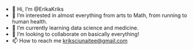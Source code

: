 - 👋 Hi, I’m @ErikaKriks
- 👀 I’m interested in almost everything from arts to Math, from running to human health.
- 🌱 I’m currently learning data science and medicine.
- 💞️ I’m looking to collaborate on basically everything!
- 📫 How to reach me kriksciunaitee@gmail.com

<!---
ErikaKriks/ErikaKriks is a ✨ special ✨ repository because its `README.md` (this file) appears on your GitHub profile.
You can click the Preview link to take a look at your changes.
--->
